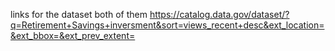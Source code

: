 links for the dataset  both of them
https://catalog.data.gov/dataset/?q=Retirement+Savings+inversment&sort=views_recent+desc&ext_location=&ext_bbox=&ext_prev_extent=
